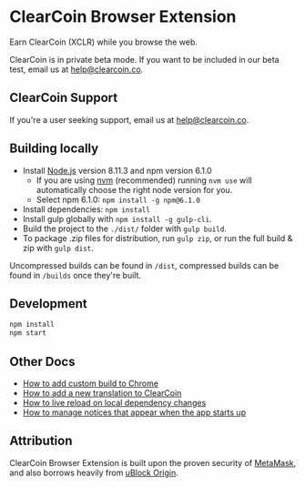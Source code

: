 # ClearCoin Browser Extension

Earn ClearCoin (XCLR) while you browse the web.

ClearCoin is in private beta mode. If you want to be included in our beta test, email us at [help@clearcoin.co](mailto:help@clearcoin.co).

## ClearCoin Support

If you're a user seeking support, email us at [help@clearcoin.co](mailto:help@clearcoin.co).

## Building locally

 - Install [Node.js](https://nodejs.org/en/) version 8.11.3 and npm version 6.1.0
   - If you are using [nvm](https://github.com/creationix/nvm#installation) (recommended) running `nvm use` will automatically choose the right node version for you.
   - Select npm 6.1.0: ```npm install -g npm@6.1.0```
 - Install dependencies: ```npm install```
 - Install gulp globally with `npm install -g gulp-cli`.
 - Build the project to the `./dist/` folder with `gulp build`.
 - To package .zip files for distribution, run `gulp zip`, or run the full build & zip with `gulp dist`.

 Uncompressed builds can be found in `/dist`, compressed builds can be found in `/builds` once they're built.

## Development

```bash
npm install
npm start
```

## Other Docs

- [How to add custom build to Chrome](./docs/add-to-chrome.md)
- [How to add a new translation to ClearCoin](./docs/translating-guide.md)
- [How to live reload on local dependency changes](./docs/developing-on-deps.md)
- [How to manage notices that appear when the app starts up](./docs/notices.md)

## Attribution

ClearCoin Browser Extension is built upon the proven security of [MetaMask](https://metamask.io/), and also borrows heavily from [uBlock Origin](https://github.com/gorhill/uBlock).

